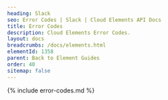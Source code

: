 ```yaml
---
heading: Slack
seo: Error Codes | Slack | Cloud Elements API Docs
title: Error Codes
description: Cloud Elements Error Codes.
layout: docs
breadcrumbs: /docs/elements.html
elementId: 1358
parent: Back to Element Guides
order: 40
sitemap: false
---
```


{% include error-codes.md %}
